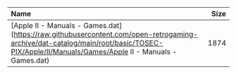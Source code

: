 |Name|Size|
|:---|---:|
|[Apple II - Manuals - Games.dat](https://raw.githubusercontent.com/open-retrogaming-archive/dat-catalog/main/root/basic/TOSEC-PIX/Apple/II/Manuals/Games/Apple II - Manuals - Games.dat)|1874|
